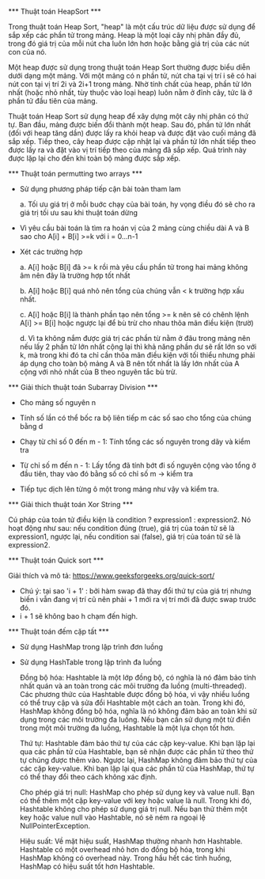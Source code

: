 *** Thuật toán HeapSort ***

Trong thuật toán Heap Sort, "heap" là một cấu trúc dữ liệu được sử dụng để sắp xếp các phần tử trong mảng. Heap là một loại cây nhị phân đầy đủ, trong đó giá trị của mỗi nút cha luôn lớn hơn hoặc bằng giá trị của các nút con của nó.

Một heap được sử dụng trong thuật toán Heap Sort thường được biểu diễn dưới dạng một mảng. Với một mảng có n phần tử, nút cha tại vị trí i sẽ có hai nút con tại vị trí 2i và 2i+1 trong mảng. Nhờ tính chất của heap, phần tử lớn nhất (hoặc nhỏ nhất, tùy thuộc vào loại heap) luôn nằm ở đỉnh cây, tức là ở phần tử đầu tiên của mảng.

Thuật toán Heap Sort sử dụng heap để xây dựng một cây nhị phân có thứ tự. Ban đầu, mảng được biến đổi thành một heap. Sau đó, phần tử lớn nhất (đối với heap tăng dần) được lấy ra khỏi heap và được đặt vào cuối mảng đã sắp xếp. Tiếp theo, cây heap được cập nhật lại và phần tử lớn nhất tiếp theo được lấy ra và đặt vào vị trí tiếp theo của mảng đã sắp xếp. Quá trình này được lặp lại cho đến khi toàn bộ mảng được sắp xếp.

*** Thuật toán permutting two arrays ***

* Sử dụng phương pháp tiếp cận bài toàn tham lam

    a. Tối ưu giá trị ở mỗi buớc chạy của bài toán, hy vọng điều đó sẽ cho ra giá trị tối ưu sau khi thuật toán dừng

* Vì yêu cầu bài toán là tìm ra hoán vị của 2 mảng cùng chiều dài A và B sao cho A[i] + B[i] >=k với i = 0...n-1

* Xét các trường hợp

    a. A[i] hoặc B[i] đã >= k rồi mà yêu cầu phần tử trong hai mảng không âm nên đây là trường hợp tốt nhất

    b. A[i] hoặc B[i] quá nhỏ nên tổng của chúng vẫn < k trường hợp xấu nhất.
    
    c. A[i] hoặc B[i] là thành phần tạo nên tổng >= k nên sẽ có chênh lệnh A[i] >= B[i] hoặc ngược lại để bù trừ cho nhau thõa mãn điều kiện (trườ)

    d. Vì ta không nắm được giá trị các phần từ nằm ở đâu trong mảng nên nếu lấy 2 phần tử lớn nhất cộng lại thì khả năng phần dư sẽ rất lớn so với k, mà trong khi đó ta chỉ cần thõa mãn điều kiện với tối thiểu nhưng phải áp dụng cho toàn bộ mảng A và B nên tốt nhất là lấy lớn nhất của A cộng với nhỏ nhất của B theo nguyên tắc bù trừ.

*** Giải thích thuật toán Subarray Division ***

* Cho mảng số nguyên n

* Tính số lần có thể bốc ra bộ liên tiếp m các số sao cho tổng của chúng bằng d

* Chạy từ chỉ số 0 đến m - 1: Tính tổng các số nguyên trong dãy và kiểm tra
* Từ chỉ số m đến n - 1: Lấy tổng đã tính bớt đi số nguyên cộng vào tổng ở đầu tiên, thay vào đó bằng số có chỉ số m -> kiểm tra
* Tiếp tục dịch lên từng ô một trong mảng như vậy và kiểm tra. 

*** Giải thich thuật toán Xor String ***

Cú pháp của toán tử điều kiện là condition ? expression1 : expression2. Nó hoạt động như sau: nếu condition đúng (true), giá trị của toán tử sẽ là expression1, ngược lại, nếu condition sai (false), giá trị của toán tử sẽ là expression2.

*** Thuật toán Quick sort ***

Giải thích và mô tả: https://www.geeksforgeeks.org/quick-sort/

* Chú ý: tại sao 'i + 1' : bởi hàm swap đã thay đổi thứ tự của giá trị nhưng biến i vẫn đang vị trí cũ nên phải + 1 mới ra vị trí mới đã được swap trước đó.
* i + 1 sẽ không bao h chạm đến high.

*** Thuật toán đếm cặp tất ***

* Sử dụng HashMap trong lập trình đơn luồng
* Sử dụng HashTable trong lập trình đa luồng

    Đồng bộ hóa: Hashtable là một lớp đồng bộ, có nghĩa là nó đảm bảo tính nhất quán và an toàn trong các môi trường đa luồng (multi-threaded). Các phương thức của Hashtable được đồng bộ hóa, vì vậy nhiều luồng có thể truy cập và sửa đổi Hashtable một cách an toàn. Trong khi đó, HashMap không đồng bộ hóa, nghĩa là nó không đảm bảo an toàn khi sử dụng trong các môi trường đa luồng. Nếu bạn cần sử dụng một từ điển trong một môi trường đa luồng, Hashtable là một lựa chọn tốt hơn.

    Thứ tự: Hashtable đảm bảo thứ tự của các cặp key-value. Khi bạn lặp lại qua các phần tử của Hashtable, bạn sẽ nhận được các phần tử theo thứ tự chúng được thêm vào. Ngược lại, HashMap không đảm bảo thứ tự của các cặp key-value. Khi bạn lặp lại qua các phần tử của HashMap, thứ tự có thể thay đổi theo cách không xác định.

    Cho phép giá trị null: HashMap cho phép sử dụng key và value null. Bạn có thể thêm một cặp key-value với key hoặc value là null. Trong khi đó, Hashtable không cho phép sử dụng giá trị null. Nếu bạn thử thêm một key hoặc value null vào Hashtable, nó sẽ ném ra ngoại lệ NullPointerException.

    Hiệu suất: Về mặt hiệu suất, HashMap thường nhanh hơn Hashtable. Hashtable có một overhead nhỏ hơn do đồng bộ hóa, trong khi HashMap không có overhead này. Trong hầu hết các tình huống, HashMap có hiệu suất tốt hơn Hashtable.